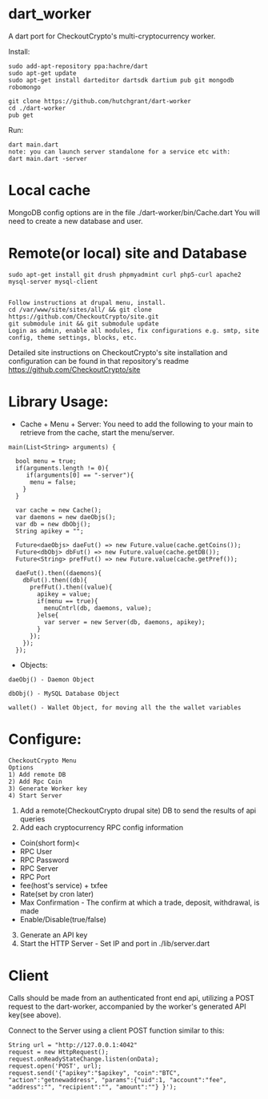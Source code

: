 # dart_worker

A dart port for CheckoutCrypto's multi-cryptocurrency worker.

Install:
```
sudo add-apt-repository ppa:hachre/dart
sudo apt-get update
sudo apt-get install darteditor dartsdk dartium pub git mongodb robomongo

git clone https://github.com/hutchgrant/dart-worker
cd ./dart-worker
pub get
```
Run:
```
dart main.dart 
note: you can launch server standalone for a service etc with:
dart main.dart -server
```

Local cache
==============
MongoDB config options are in the file ./dart-worker/bin/Cache.dart
You will need to create a new database and user.

Remote(or local) site and Database
==============
```
sudo apt-get install git drush phpmyadmint curl php5-curl apache2 mysql-server mysql-client


Follow instructions at drupal menu, install.
cd /var/www/site/sites/all/ && git clone https://github.com/CheckoutCrypto/site.git
git submodule init && git submodule update
Login as admin, enable all modules, fix configurations e.g. smtp, site config, theme settings, blocks, etc.
```
Detailed site instructions on CheckoutCrypto's site installation and configuration can be found in that repository's readme https://github.com/CheckoutCrypto/site

Library Usage:
===============
* Cache + Menu + Server:
You need to add the following to your main to retrieve from the cache, start the menu/server.
```
main(List<String> arguments) {

  bool menu = true;
  if(arguments.length != 0){
     if(arguments[0] == "-server"){
      menu = false;
    } 
  }
  
  var cache = new Cache();
  var daemons = new daeObjs();
  var db = new dbObj();
  String apikey = "";

  Future<daeObjs> daeFut() => new Future.value(cache.getCoins());
  Future<dbObj> dbFut() => new Future.value(cache.getDB());
  Future<String> prefFut() => new Future.value(cache.getPref());

  daeFut().then((daemons){
    dbFut().then((db){
      prefFut().then((value){
        apikey = value;
        if(menu == true){
          menuCntrl(db, daemons, value);
        }else{
          var server = new Server(db, daemons, apikey);
        }
      });
    });
  });

```

* Objects:
```
daeObj() - Daemon Object

dbObj() - MySQL Database Object

wallet() - Wallet Object, for moving all the the wallet variables
```


Configure:
=============
```
CheckoutCrypto Menu
Options
1) Add remote DB
2) Add Rpc Coin
3) Generate Worker key
4) Start Server
```


1. Add a remote(CheckoutCrypto drupal site) DB to send the results of api queries</li>
2. Add each cryptocurrency RPC config information  
- Coin(short form)<
- RPC User
- RPC Password
- RPC Server
- RPC Port
- fee(host's service) + txfee
- Rate(set by cron later)
- Max Confirmation - The confirm at which a trade, deposit, withdrawal, is made
- Enable/Disable(true/false) 
3. Generate an API key
4. Start the HTTP Server - Set IP and port in ./lib/server.dart


Client
===========

Calls should be made from an authenticated front end api, utilizing a POST request to the dart-worker, accompanied by the worker's generated API key(see above). 

Connect to the Server using a client POST function similar to this:
```
String url = "http://127.0.0.1:4042"
request = new HttpRequest();
request.onReadyStateChange.listen(onData);
request.open('POST', url);
request.send('{"apikey":"$apikey", "coin":"BTC", "action":"getnewaddress", "params":{"uid":1, "account":"fee", "address":"", "recipient":"", "amount":""} }');
```
